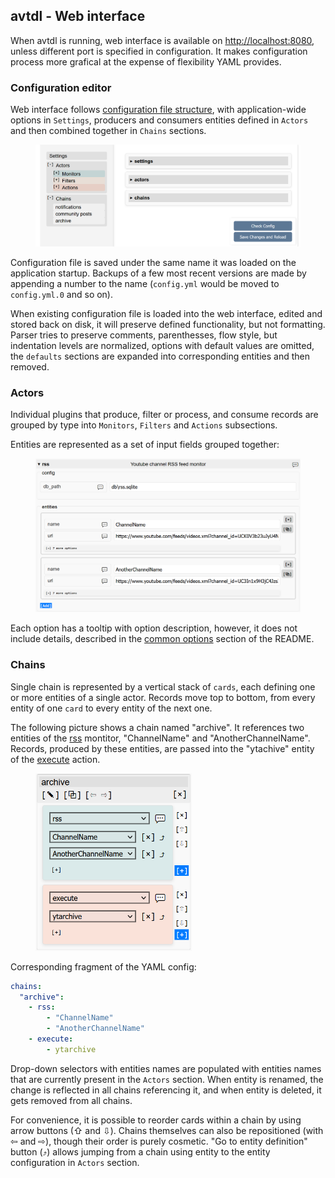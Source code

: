 ## avtdl - Web interface

When avtdl is running, web interface is available on <http://localhost:8080>, unless different port is specified in
configuration. It makes configuration process more grafical at the expense of flexibility YAML provides.

### Configuration editor

Web interface follows [configuration file structure](https://github.com/15532th/avtdl#configuration-file-format), with
application-wide options in `Settings`, producers and consumers entities defined in `Actors` and then combined together
in `Chains` sections.

<p align="center" width="100%">  
<figure>
<img src="main_view.png" width="800" alt="Interface of the configuration editor"/>
</figure>
</p>

Configuration file is saved under the same name it was loaded on the application startup. Backups of a few most recent
versions are made by appending a number to the name (`config.yml` would be moved to `config.yml.0` and so on).

When existing configuration file is loaded into the web interface, edited and stored back on disk, it will preserve defined functionality, but not formatting. Parser tries to preserve comments, parenthesses, flow style, but indentation levels are normalized, options with default values are omitted, the `defaults` sections are expanded into corresponding entities and then removed.

### Actors

Individual plugins that produce, filter or process, and consume records are grouped by type into `Monitors`, `Filters` and `Actions` subsections.

Entities are represented as a set of input fields grouped together:

<p align="center" width="100%">  
<figure>
<img src="monitor_rss.png" width="800"/>
</figure>
</p>


Each option has a tooltip with option description, however, it does not include details, described in the [common options](https://github.com/15532th/avtdl#common-options) section of the README.

### Chains

Single chain is represented by a vertical stack of `cards`, each defining one or more entities of a single actor. Records move top to bottom, from every entity of one `card` to every entity of the next one. 

The following picture shows a chain named "archive". It references two entities of the [rss](https://github.com/15532th/avtdl/blob/master/PLUGINS.md#rss---youtube-channel-rss-feed-monitor) montitor, "ChannelName" and "AnotherChannelName". Records, produced by these entities, are passed into the "ytachive" entity of the [execute](https://github.com/15532th/avtdl/blob/master/PLUGINS.md#execute---run-pre-defined-shell-command) action.

<p align="center" width="100%">
<figure>
<img alt="Chain example" src="chain_archive.png" width="250"/>
</figure>
</p>

Corresponding fragment of the YAML config:

```yaml
chains:
  "archive":
    - rss:
        - "ChannelName"
        - "AnotherChannelName"
    - execute:
        - ytarchive
```

Drop-down selectors with entities names are populated with entities names that are currently present in the `Actors` section. When entity is renamed, the change is reflected in all chains referencing it, and when entity is deleted, it gets removed from all chains.

For convenience, it is possible to reorder cards within a chain by using arrow buttons (⇧ and ⇩). Chains themselves can also be repositioned (with ⇦ and ⇨), though their order is purely cosmetic. "Go to entity definition" button (`⤴`) allows jumping from a chain using entity to the entity configuration in `Actors` section.
